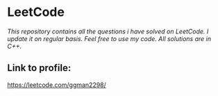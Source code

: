 # LeetCode
*This repository contains all the questions i have solved on LeetCode. I update it on regular basis. Feel free to use my code. All solutions are in C++.*

## Link to profile:
https://leetcode.com/ggman2298/
